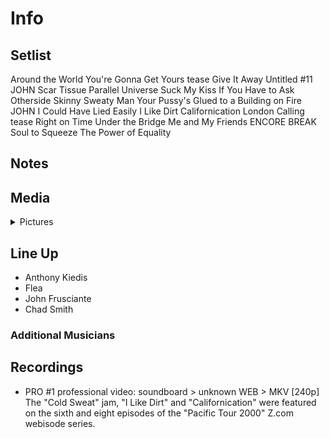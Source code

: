 # Info

## Setlist

Around the World
You're Gonna Get Yours tease
Give It Away
Untitled #11 JOHN
Scar Tissue
Parallel Universe
Suck My Kiss
If You Have to Ask
Otherside
Skinny Sweaty Man
Your Pussy's Glued to a Building on Fire JOHN
I Could Have Lied
Easily
I Like Dirt
Californication
London Calling tease
Right on Time
Under the Bridge
Me and My Friends
ENCORE BREAK
Soul to Squeeze
The Power of Equality

## Notes

## Media 

<details>
  <summary>Pictures</summary>
  <!--<img alt="Setlist" title="Setlist" src="_.jpg" height="200" />
  <img alt="Clipping" title="Clipping" src="_.jpg" height="200" />
  <img alt="Flyer" title="Flyer" src="_.jpg" height="200" />-->
</details>

## Line Up

* Anthony Kiedis
* Flea
* John Frusciante
* Chad Smith

### Additional Musicians

## Recordings

* PRO #1 professional video: soundboard > unknown WEB > MKV [240p] The "Cold Sweat" jam, "I Like Dirt" and "Californication" were featured on the sixth and eight episodes of the "Pacific Tour 2000" Z.com webisode series.
